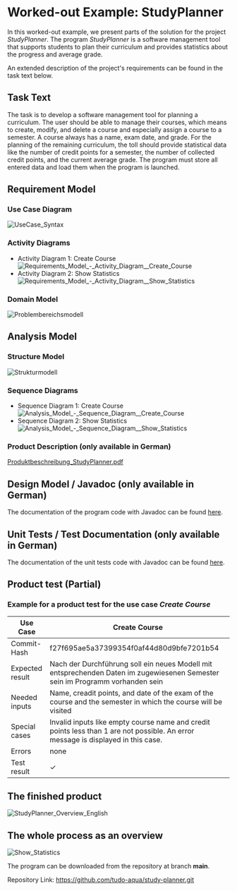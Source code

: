 # Worked-out Example: StudyPlanner 
In this worked-out example, we present parts of the solution for the project _StudyPlanner_. The program _StudyPlanner_ is a software management tool that supports students to plan their curriculum and provides statistics about the progress and average grade.

An extended description of the project's requirements can be found in the task text below.

## Task Text
The task is to develop a software management tool for planning a curriculum. The user should be able to manage their courses, which means to create, modify, and delete a course and especially assign a course to a semester. 
A course always has a name, exam date, and grade.
For the planning of the remaining curriculum, the toll should provide statistical data like the number of credit points for a semester, the number of collected credit points, and the current average grade.
The program must store all entered data and load them when the program is launched.


## Requirement Model

 
### Use Case Diagram
![UseCase_Syntax](docs/images/UseCase_Syntax.png)

### Activity Diagrams
- Activity Diagram 1: Create Course ![Requirements_Model_-_Activity_Diagram__Create_Course](docs/images/Requirements_Model_-_Activity_Diagram__Create_Course.png)
- Activity Diagram 2: Show Statistics ![Requirements_Model_-_Activity_Diagram__Show_Statistics](docs/images/Requirements_Model_-_Activity_Diagram__Show_Statistics.png)

### Domain Model
![Problembereichsmodell](docs/images/Problembereichsmodell.png)


## Analysis Model
 
### Structure Model
![Strukturmodell](docs/images/Strukturmodell.png)

### Sequence Diagrams
- Sequence Diagram 1: Create Course ![Analysis_Model_-_Sequence_Diagram__Create_Course](docs/images/Analysis_Model_-_Sequence_Diagram__Create_Course.png)
- Sequence Diagram 2: Show Statistics ![Analysis_Model_-_Sequence_Diagram__Show_Statistics](docs/images/Analysis_Model_-_Sequence_Diagram__Show_Statistics.png)

### Product Description (only available in German)

[Produktbeschreibung_StudyPlanner.pdf](docs/images/Produktbeschreibung_StudyPlanner.pdf)
 
## Design Model / Javadoc (only available in German)

The documentation of the program code with Javadoc can be found [here](https://sopra-ci.cs.tu-dortmund.de/studyplanner/javadoc/).

 
## Unit Tests / Test Documentation (only available in German)
The documentation of the unit tests code with Javadoc can be found [here](https://sopra-ci.cs.tu-dortmund.de/studyplanner/testjavadoc/).

## Product test (Partial)

### Example for a product test for the use case _Create Course_
| Use Case  | Create Course |
| ------ | ------ |
| Commit-Hash | f27f695ae5a37399354f0af44d80d9bfe7201b54 |
| Expected result | Nach der Durchführung soll ein neues Modell mit entsprechenden Daten im zugewiesenen Semester sein im Programm vorhanden sein|
| Needed inputs | Name, creadit points, and date of the exam of the course and the semester in which the course will be visited|
| Special cases | Invalid inputs like empty course name and credit points less than 1 are not possible. An error message is displayed in this case.
| Errors | none | 
| Test result | ✓ |
 
## The finished product
![StudyPlanner_Overview_English](docs/images/StudyPlanner_Overview_English.png)

## The whole process as an overview
![Show_Statistics](docs/images/Beispiel_show_statistics.png)


The program can be downloaded from the repository at branch **main**.

Repository Link: https://github.com/tudo-aqua/study-planner.git
